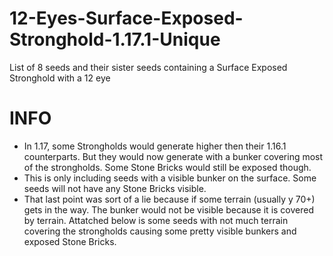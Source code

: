# 12-Eyes-Surface-Exposed-Stronghold-1.17.1-Unique
List of 8 seeds and their sister seeds containing a Surface Exposed Stronghold with a 12 eye

#
# INFO
- In 1.17, some Strongholds would generate higher then their 1.16.1 counterparts. But they would now generate with a bunker covering most of the strongholds. Some Stone Bricks would still be exposed though.
- This is only including seeds with a visible bunker on the surface. Some seeds will not have any Stone Bricks visible.
- That last point was sort of a lie because if some terrain (usually y 70+) gets in the way. The bunker would not be visible because it is covered by terrain. Attatched below is some seeds with not much terrain covering the strongholds causing some pretty visible bunkers and exposed Stone Bricks.
#
